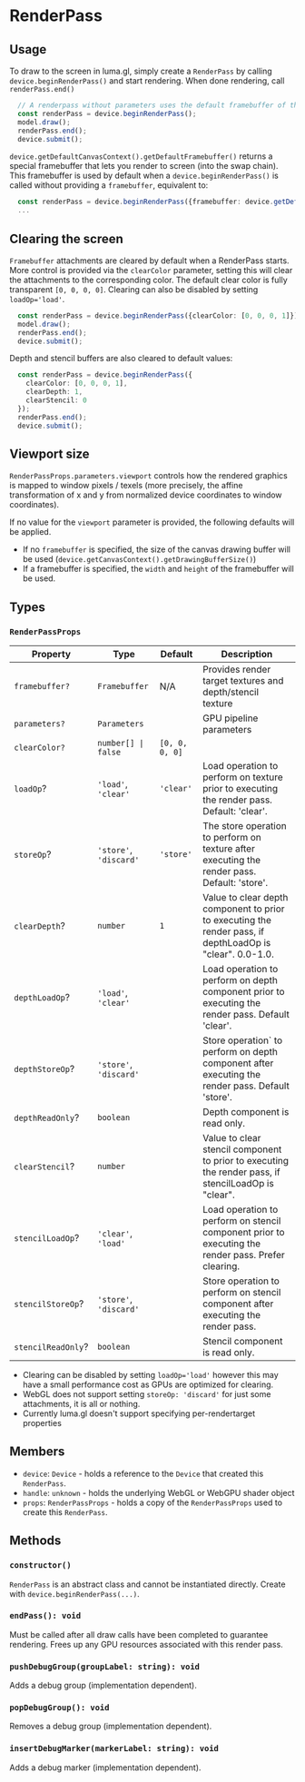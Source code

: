 # RenderPass


## Usage

To draw to the screen in luma.gl, simply create a `RenderPass` by calling 
`device.beginRenderPass()` and start rendering. When done rendering, call 
`renderPass.end()`  

```typescript
  // A renderpass without parameters uses the default framebuffer of the device's default CanvasContext 
  const renderPass = device.beginRenderPass();
  model.draw();
  renderPass.end();
  device.submit();
```

`device.getDefaultCanvasContext().getDefaultFramebuffer()` returns a special framebuffer that lets you render to screen (into the swap chain). This framebuffer is used by default when a `device.beginRenderPass()` is called without providing a `framebuffer`, equivalent to: 

```typescript
  const renderPass = device.beginRenderPass({framebuffer: device.getDefaultCanvasContext().getDefaultFramebuffer()});
  ...
```

## Clearing the screen

`Framebuffer` attachments are cleared by default when a RenderPass starts. More control is provided via the `clearColor` parameter, setting this will clear the attachments to the corresponding color. The default clear color is fully transparent `[0, 0, 0, 0]`. Clearing can also be disabled by setting `loadOp='load'`.

```typescript
  const renderPass = device.beginRenderPass({clearColor: [0, 0, 0, 1]});
  model.draw();
  renderPass.end();
  device.submit();
```

Depth and stencil buffers are also cleared to default values:

```typescript
  const renderPass = device.beginRenderPass({
    clearColor: [0, 0, 0, 1],
    clearDepth: 1,
    clearStencil: 0
  });
  renderPass.end();
  device.submit();
```

## Viewport size

`RenderPassProps.parameters.viewport` controls how the rendered graphics is mapped to window pixels / texels (more precisely, the affine transformation of x and y from normalized device coordinates to window coordinates).

If no value for the `viewport` parameter is provided, the following defaults will be applied.
- If no `framebuffer` is specified, the size of the canvas drawing buffer will be used (`device.getCanvasContext().getDrawingBufferSize()`)
- If a framebuffer is specified, the `width` and `height` of the framebuffer will be used.

## Types

### `RenderPassProps`

| Property             | Type                   | Default        | Description                                                                                               |
| -------------------- | ---------------------- | -------------- | --------------------------------------------------------------------------------------------------------- |
| `framebuffer?`       | `Framebuffer`          |  N/A              | Provides render target textures and depth/stencil texture                                                 |
| `parameters?`        | `Parameters`           |                | GPU pipeline parameters                                                                                   |
| `clearColor?`        | `number[] \| false`    | `[0, 0, 0, 0]` |                                                                                                           |
| `loadOp`?            | `'load'`, `'clear'`    | `'clear'`      | Load operation to perform on texture prior to executing the render pass. Default: 'clear'.                |
| `storeOp`?           | `'store'`, `'discard'` | `'store'`      | The store operation to perform on texture after executing the render pass. Default: 'store'.              |
| `clearDepth`?   | `number`               | `1`            | Value to clear depth component to prior to executing the render pass, if depthLoadOp is "clear". 0.0-1.0. |
| `depthLoadOp`?       | `'load'`, `'clear'`    |                | Load operation to perform on depth component prior to executing the render pass. Default 'clear'.         |
| `depthStoreOp`?      | `'store'`, `'discard'` |                | Store operation` to perform on depth component after executing the render pass. Default 'store'.          |
| `depthReadOnly`?     | `boolean`              |                | Depth component is read only.                                                                             |
| `clearStencil`? | `number `              |                | Value to clear stencil component to prior to executing the render pass, if stencilLoadOp is "clear".      |
| `stencilLoadOp`?     | `'clear'`, `'load'`    |                | Load operation to perform on stencil component prior to executing the render pass. Prefer clearing.       |
| `stencilStoreOp`?    | `'store'`, `'discard'` |                | Store operation to perform on stencil component after executing the render pass.                          |
| `stencilReadOnly`?   | `boolean`              |                | Stencil component is read only.                                                                           |

- Clearing can be disabled by setting `loadOp='load'` however this may have a small performance cost as GPUs are optimized for clearing.
- WebGL does not support setting `storeOp: 'discard'` for just some attachments, it is all or nothing.
- Currently luma.gl doesn't support specifying per-rendertarget properties

## Members

- `device`: `Device` - holds a reference to the `Device` that created this `RenderPass`.
- `handle`: `unknown` - holds the underlying WebGL or WebGPU shader object
- `props`: `RenderPassProps` - holds a copy of the `RenderPassProps` used to create this `RenderPass`.

## Methods

### `constructor()`

`RenderPass` is an abstract class and cannot be instantiated directly. Create with `device.beginRenderPass(...)`.

### `endPass(): void`

Must be called after all draw calls have been completed to guarantee rendering. Frees up any GPU resources associated with this render pass.

### `pushDebugGroup(groupLabel: string): void`

Adds a debug group (implementation dependent).

### `popDebugGroup(): void`

Removes a debug group (implementation dependent).

### `insertDebugMarker(markerLabel: string): void`

Adds a debug marker (implementation dependent).
